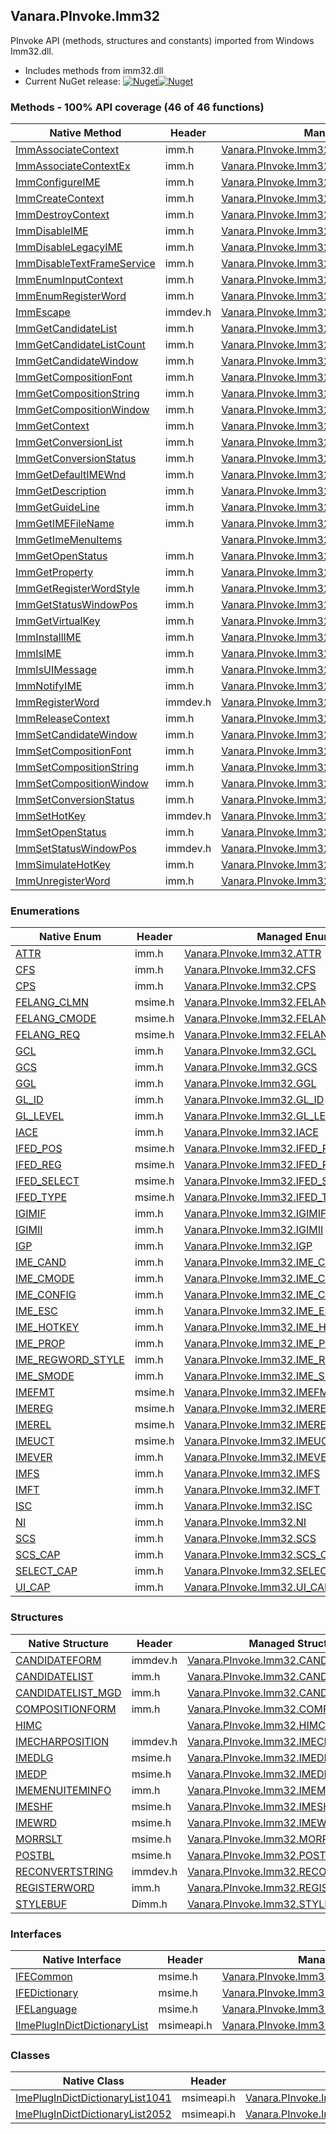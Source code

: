 ## Vanara.PInvoke.Imm32  
PInvoke API (methods, structures and constants) imported from Windows Imm32.dll.

- Includes methods from imm32.dll  
- Current NuGet release: [![Nuget](https://img.shields.io/nuget/v/Vanara.PInvoke.Imm32?logo=nuget&style=flat-square)![Nuget](https://img.shields.io/nuget/dt/Vanara.PInvoke.Imm32?label=%20&style=flat-square)](https://www.nuget.org/packages/Vanara.PInvoke.Imm32)  
### Methods - 100% API coverage (46 of 46 functions)  
Native Method | Header | Managed Method  
--- | --- | ---  
[ImmAssociateContext](https://www.google.com/search?num=5&q=ImmAssociateContext+site%3Alearn.microsoft.com) | imm.h | [Vanara.PInvoke.Imm32.ImmAssociateContext](https://github.com/dahall/Vanara/search?l=C%23&q=ImmAssociateContext)  
[ImmAssociateContextEx](https://www.google.com/search?num=5&q=ImmAssociateContextEx+site%3Alearn.microsoft.com) | imm.h | [Vanara.PInvoke.Imm32.ImmAssociateContextEx](https://github.com/dahall/Vanara/search?l=C%23&q=ImmAssociateContextEx)  
[ImmConfigureIME](https://www.google.com/search?num=5&q=ImmConfigureIMEA+site%3Alearn.microsoft.com) | imm.h | [Vanara.PInvoke.Imm32.ImmConfigureIME](https://github.com/dahall/Vanara/search?l=C%23&q=ImmConfigureIME)  
[ImmCreateContext](https://www.google.com/search?num=5&q=ImmCreateContext+site%3Alearn.microsoft.com) | imm.h | [Vanara.PInvoke.Imm32.ImmCreateContext](https://github.com/dahall/Vanara/search?l=C%23&q=ImmCreateContext)  
[ImmDestroyContext](https://www.google.com/search?num=5&q=ImmDestroyContext+site%3Alearn.microsoft.com) | imm.h | [Vanara.PInvoke.Imm32.ImmDestroyContext](https://github.com/dahall/Vanara/search?l=C%23&q=ImmDestroyContext)  
[ImmDisableIME](https://www.google.com/search?num=5&q=ImmDisableIME+site%3Alearn.microsoft.com) | imm.h | [Vanara.PInvoke.Imm32.ImmDisableIME](https://github.com/dahall/Vanara/search?l=C%23&q=ImmDisableIME)  
[ImmDisableLegacyIME](https://www.google.com/search?num=5&q=ImmDisableLegacyIME+site%3Alearn.microsoft.com) | imm.h | [Vanara.PInvoke.Imm32.ImmDisableLegacyIME](https://github.com/dahall/Vanara/search?l=C%23&q=ImmDisableLegacyIME)  
[ImmDisableTextFrameService](https://www.google.com/search?num=5&q=ImmDisableTextFrameService+site%3Alearn.microsoft.com) | imm.h | [Vanara.PInvoke.Imm32.ImmDisableTextFrameService](https://github.com/dahall/Vanara/search?l=C%23&q=ImmDisableTextFrameService)  
[ImmEnumInputContext](https://www.google.com/search?num=5&q=ImmEnumInputContext+site%3Alearn.microsoft.com) | imm.h | [Vanara.PInvoke.Imm32.ImmEnumInputContext](https://github.com/dahall/Vanara/search?l=C%23&q=ImmEnumInputContext)  
[ImmEnumRegisterWord](https://www.google.com/search?num=5&q=ImmEnumRegisterWordA+site%3Alearn.microsoft.com) | imm.h | [Vanara.PInvoke.Imm32.ImmEnumRegisterWord](https://github.com/dahall/Vanara/search?l=C%23&q=ImmEnumRegisterWord)  
[ImmEscape](https://www.google.com/search?num=5&q=ImmEscapeA+site%3Alearn.microsoft.com) | immdev.h | [Vanara.PInvoke.Imm32.ImmEscape](https://github.com/dahall/Vanara/search?l=C%23&q=ImmEscape)  
[ImmGetCandidateList](https://www.google.com/search?num=5&q=ImmGetCandidateListA+site%3Alearn.microsoft.com) | imm.h | [Vanara.PInvoke.Imm32.ImmGetCandidateList](https://github.com/dahall/Vanara/search?l=C%23&q=ImmGetCandidateList)  
[ImmGetCandidateListCount](https://www.google.com/search?num=5&q=ImmGetCandidateListCountA+site%3Alearn.microsoft.com) | imm.h | [Vanara.PInvoke.Imm32.ImmGetCandidateListCount](https://github.com/dahall/Vanara/search?l=C%23&q=ImmGetCandidateListCount)  
[ImmGetCandidateWindow](https://www.google.com/search?num=5&q=ImmGetCandidateWindow+site%3Alearn.microsoft.com) | imm.h | [Vanara.PInvoke.Imm32.ImmGetCandidateWindow](https://github.com/dahall/Vanara/search?l=C%23&q=ImmGetCandidateWindow)  
[ImmGetCompositionFont](https://www.google.com/search?num=5&q=ImmGetCompositionFontA+site%3Alearn.microsoft.com) | imm.h | [Vanara.PInvoke.Imm32.ImmGetCompositionFont](https://github.com/dahall/Vanara/search?l=C%23&q=ImmGetCompositionFont)  
[ImmGetCompositionString](https://www.google.com/search?num=5&q=ImmGetCompositionStringA+site%3Alearn.microsoft.com) | imm.h | [Vanara.PInvoke.Imm32.ImmGetCompositionString](https://github.com/dahall/Vanara/search?l=C%23&q=ImmGetCompositionString)  
[ImmGetCompositionWindow](https://www.google.com/search?num=5&q=ImmGetCompositionWindow+site%3Alearn.microsoft.com) | imm.h | [Vanara.PInvoke.Imm32.ImmGetCompositionWindow](https://github.com/dahall/Vanara/search?l=C%23&q=ImmGetCompositionWindow)  
[ImmGetContext](https://www.google.com/search?num=5&q=ImmGetContext+site%3Alearn.microsoft.com) | imm.h | [Vanara.PInvoke.Imm32.ImmGetContext](https://github.com/dahall/Vanara/search?l=C%23&q=ImmGetContext)  
[ImmGetConversionList](https://www.google.com/search?num=5&q=ImmGetConversionListA+site%3Alearn.microsoft.com) | imm.h | [Vanara.PInvoke.Imm32.ImmGetConversionList](https://github.com/dahall/Vanara/search?l=C%23&q=ImmGetConversionList)  
[ImmGetConversionStatus](https://www.google.com/search?num=5&q=ImmGetConversionStatus+site%3Alearn.microsoft.com) | imm.h | [Vanara.PInvoke.Imm32.ImmGetConversionStatus](https://github.com/dahall/Vanara/search?l=C%23&q=ImmGetConversionStatus)  
[ImmGetDefaultIMEWnd](https://www.google.com/search?num=5&q=ImmGetDefaultIMEWnd+site%3Alearn.microsoft.com) | imm.h | [Vanara.PInvoke.Imm32.ImmGetDefaultIMEWnd](https://github.com/dahall/Vanara/search?l=C%23&q=ImmGetDefaultIMEWnd)  
[ImmGetDescription](https://www.google.com/search?num=5&q=ImmGetDescriptionA+site%3Alearn.microsoft.com) | imm.h | [Vanara.PInvoke.Imm32.ImmGetDescription](https://github.com/dahall/Vanara/search?l=C%23&q=ImmGetDescription)  
[ImmGetGuideLine](https://www.google.com/search?num=5&q=ImmGetGuideLineA+site%3Alearn.microsoft.com) | imm.h | [Vanara.PInvoke.Imm32.ImmGetGuideLine](https://github.com/dahall/Vanara/search?l=C%23&q=ImmGetGuideLine)  
[ImmGetIMEFileName](https://www.google.com/search?num=5&q=ImmGetIMEFileNameA+site%3Alearn.microsoft.com) | imm.h | [Vanara.PInvoke.Imm32.ImmGetIMEFileName](https://github.com/dahall/Vanara/search?l=C%23&q=ImmGetIMEFileName)  
[ImmGetImeMenuItems](https://www.google.com/search?num=5&q=ImmGetImeMenuItemsA+site%3Alearn.microsoft.com) |  | [Vanara.PInvoke.Imm32.ImmGetImeMenuItems](https://github.com/dahall/Vanara/search?l=C%23&q=ImmGetImeMenuItems)  
[ImmGetOpenStatus](https://www.google.com/search?num=5&q=ImmGetOpenStatus+site%3Alearn.microsoft.com) | imm.h | [Vanara.PInvoke.Imm32.ImmGetOpenStatus](https://github.com/dahall/Vanara/search?l=C%23&q=ImmGetOpenStatus)  
[ImmGetProperty](https://www.google.com/search?num=5&q=ImmGetProperty+site%3Alearn.microsoft.com) | imm.h | [Vanara.PInvoke.Imm32.ImmGetProperty](https://github.com/dahall/Vanara/search?l=C%23&q=ImmGetProperty)  
[ImmGetRegisterWordStyle](https://www.google.com/search?num=5&q=ImmGetRegisterWordStyleA+site%3Alearn.microsoft.com) | imm.h | [Vanara.PInvoke.Imm32.ImmGetRegisterWordStyle](https://github.com/dahall/Vanara/search?l=C%23&q=ImmGetRegisterWordStyle)  
[ImmGetStatusWindowPos](https://www.google.com/search?num=5&q=ImmGetStatusWindowPos+site%3Alearn.microsoft.com) | imm.h | [Vanara.PInvoke.Imm32.ImmGetStatusWindowPos](https://github.com/dahall/Vanara/search?l=C%23&q=ImmGetStatusWindowPos)  
[ImmGetVirtualKey](https://www.google.com/search?num=5&q=ImmGetVirtualKey+site%3Alearn.microsoft.com) | imm.h | [Vanara.PInvoke.Imm32.ImmGetVirtualKey](https://github.com/dahall/Vanara/search?l=C%23&q=ImmGetVirtualKey)  
[ImmInstallIME](https://www.google.com/search?num=5&q=ImmInstallIMEA+site%3Alearn.microsoft.com) | imm.h | [Vanara.PInvoke.Imm32.ImmInstallIME](https://github.com/dahall/Vanara/search?l=C%23&q=ImmInstallIME)  
[ImmIsIME](https://www.google.com/search?num=5&q=ImmIsIME+site%3Alearn.microsoft.com) | imm.h | [Vanara.PInvoke.Imm32.ImmIsIME](https://github.com/dahall/Vanara/search?l=C%23&q=ImmIsIME)  
[ImmIsUIMessage](https://www.google.com/search?num=5&q=ImmIsUIMessageA+site%3Alearn.microsoft.com) | imm.h | [Vanara.PInvoke.Imm32.ImmIsUIMessage](https://github.com/dahall/Vanara/search?l=C%23&q=ImmIsUIMessage)  
[ImmNotifyIME](https://www.google.com/search?num=5&q=ImmNotifyIME+site%3Alearn.microsoft.com) | imm.h | [Vanara.PInvoke.Imm32.ImmNotifyIME](https://github.com/dahall/Vanara/search?l=C%23&q=ImmNotifyIME)  
[ImmRegisterWord](https://www.google.com/search?num=5&q=ImmRegisterWordA+site%3Alearn.microsoft.com) | immdev.h | [Vanara.PInvoke.Imm32.ImmRegisterWord](https://github.com/dahall/Vanara/search?l=C%23&q=ImmRegisterWord)  
[ImmReleaseContext](https://www.google.com/search?num=5&q=ImmReleaseContext+site%3Alearn.microsoft.com) | imm.h | [Vanara.PInvoke.Imm32.ImmReleaseContext](https://github.com/dahall/Vanara/search?l=C%23&q=ImmReleaseContext)  
[ImmSetCandidateWindow](https://www.google.com/search?num=5&q=ImmSetCandidateWindow+site%3Alearn.microsoft.com) | imm.h | [Vanara.PInvoke.Imm32.ImmSetCandidateWindow](https://github.com/dahall/Vanara/search?l=C%23&q=ImmSetCandidateWindow)  
[ImmSetCompositionFont](https://www.google.com/search?num=5&q=ImmSetCompositionFontA+site%3Alearn.microsoft.com) | imm.h | [Vanara.PInvoke.Imm32.ImmSetCompositionFont](https://github.com/dahall/Vanara/search?l=C%23&q=ImmSetCompositionFont)  
[ImmSetCompositionString](https://www.google.com/search?num=5&q=ImmSetCompositionStringA+site%3Alearn.microsoft.com) | imm.h | [Vanara.PInvoke.Imm32.ImmSetCompositionString](https://github.com/dahall/Vanara/search?l=C%23&q=ImmSetCompositionString)  
[ImmSetCompositionWindow](https://www.google.com/search?num=5&q=ImmSetCompositionWindow+site%3Alearn.microsoft.com) | imm.h | [Vanara.PInvoke.Imm32.ImmSetCompositionWindow](https://github.com/dahall/Vanara/search?l=C%23&q=ImmSetCompositionWindow)  
[ImmSetConversionStatus](https://www.google.com/search?num=5&q=ImmSetConversionStatus+site%3Alearn.microsoft.com) | imm.h | [Vanara.PInvoke.Imm32.ImmSetConversionStatus](https://github.com/dahall/Vanara/search?l=C%23&q=ImmSetConversionStatus)  
[ImmSetHotKey](https://www.google.com/search?num=5&q=ImmSetHotKey+site%3Alearn.microsoft.com) | immdev.h | [Vanara.PInvoke.Imm32.ImmSetHotKey](https://github.com/dahall/Vanara/search?l=C%23&q=ImmSetHotKey)  
[ImmSetOpenStatus](https://www.google.com/search?num=5&q=ImmSetOpenStatus+site%3Alearn.microsoft.com) | imm.h | [Vanara.PInvoke.Imm32.ImmSetOpenStatus](https://github.com/dahall/Vanara/search?l=C%23&q=ImmSetOpenStatus)  
[ImmSetStatusWindowPos](https://www.google.com/search?num=5&q=ImmSetStatusWindowPos+site%3Alearn.microsoft.com) | immdev.h | [Vanara.PInvoke.Imm32.ImmSetStatusWindowPos](https://github.com/dahall/Vanara/search?l=C%23&q=ImmSetStatusWindowPos)  
[ImmSimulateHotKey](https://www.google.com/search?num=5&q=ImmSimulateHotKey+site%3Alearn.microsoft.com) | imm.h | [Vanara.PInvoke.Imm32.ImmSimulateHotKey](https://github.com/dahall/Vanara/search?l=C%23&q=ImmSimulateHotKey)  
[ImmUnregisterWord](https://www.google.com/search?num=5&q=ImmUnregisterWordA+site%3Alearn.microsoft.com) | imm.h | [Vanara.PInvoke.Imm32.ImmUnregisterWord](https://github.com/dahall/Vanara/search?l=C%23&q=ImmUnregisterWord)  
### Enumerations  
Native Enum | Header | Managed Enum  
--- | --- | ---  
[ATTR](https://www.google.com/search?num=5&q=ATTR+site%3Alearn.microsoft.com) | imm.h | [Vanara.PInvoke.Imm32.ATTR](https://github.com/dahall/Vanara/search?l=C%23&q=ATTR)  
[CFS](https://www.google.com/search?num=5&q=CFS+site%3Alearn.microsoft.com) | imm.h | [Vanara.PInvoke.Imm32.CFS](https://github.com/dahall/Vanara/search?l=C%23&q=CFS)  
[CPS](https://www.google.com/search?num=5&q=CPS+site%3Alearn.microsoft.com) | imm.h | [Vanara.PInvoke.Imm32.CPS](https://github.com/dahall/Vanara/search?l=C%23&q=CPS)  
[FELANG_CLMN](https://www.google.com/search?num=5&q=FELANG_CLMN+site%3Alearn.microsoft.com) | msime.h | [Vanara.PInvoke.Imm32.FELANG_CLMN](https://github.com/dahall/Vanara/search?l=C%23&q=FELANG_CLMN)  
[FELANG_CMODE](https://www.google.com/search?num=5&q=FELANG_CMODE+site%3Alearn.microsoft.com) | msime.h | [Vanara.PInvoke.Imm32.FELANG_CMODE](https://github.com/dahall/Vanara/search?l=C%23&q=FELANG_CMODE)  
[FELANG_REQ](https://www.google.com/search?num=5&q=FELANG_REQ+site%3Alearn.microsoft.com) | msime.h | [Vanara.PInvoke.Imm32.FELANG_REQ](https://github.com/dahall/Vanara/search?l=C%23&q=FELANG_REQ)  
[GCL](https://www.google.com/search?num=5&q=GCL+site%3Alearn.microsoft.com) | imm.h | [Vanara.PInvoke.Imm32.GCL](https://github.com/dahall/Vanara/search?l=C%23&q=GCL)  
[GCS](https://www.google.com/search?num=5&q=GCS+site%3Alearn.microsoft.com) | imm.h | [Vanara.PInvoke.Imm32.GCS](https://github.com/dahall/Vanara/search?l=C%23&q=GCS)  
[GGL](https://www.google.com/search?num=5&q=GGL+site%3Alearn.microsoft.com) | imm.h | [Vanara.PInvoke.Imm32.GGL](https://github.com/dahall/Vanara/search?l=C%23&q=GGL)  
[GL_ID](https://www.google.com/search?num=5&q=GL_ID+site%3Alearn.microsoft.com) | imm.h | [Vanara.PInvoke.Imm32.GL_ID](https://github.com/dahall/Vanara/search?l=C%23&q=GL_ID)  
[GL_LEVEL](https://www.google.com/search?num=5&q=GL_LEVEL+site%3Alearn.microsoft.com) | imm.h | [Vanara.PInvoke.Imm32.GL_LEVEL](https://github.com/dahall/Vanara/search?l=C%23&q=GL_LEVEL)  
[IACE](https://www.google.com/search?num=5&q=IACE+site%3Alearn.microsoft.com) | imm.h | [Vanara.PInvoke.Imm32.IACE](https://github.com/dahall/Vanara/search?l=C%23&q=IACE)  
[IFED_POS](https://www.google.com/search?num=5&q=IFED_POS+site%3Alearn.microsoft.com) | msime.h | [Vanara.PInvoke.Imm32.IFED_POS](https://github.com/dahall/Vanara/search?l=C%23&q=IFED_POS)  
[IFED_REG](https://www.google.com/search?num=5&q=IFED_REG+site%3Alearn.microsoft.com) | msime.h | [Vanara.PInvoke.Imm32.IFED_REG](https://github.com/dahall/Vanara/search?l=C%23&q=IFED_REG)  
[IFED_SELECT](https://www.google.com/search?num=5&q=IFED_SELECT+site%3Alearn.microsoft.com) | msime.h | [Vanara.PInvoke.Imm32.IFED_SELECT](https://github.com/dahall/Vanara/search?l=C%23&q=IFED_SELECT)  
[IFED_TYPE](https://www.google.com/search?num=5&q=IFED_TYPE+site%3Alearn.microsoft.com) | msime.h | [Vanara.PInvoke.Imm32.IFED_TYPE](https://github.com/dahall/Vanara/search?l=C%23&q=IFED_TYPE)  
[IGIMIF](https://www.google.com/search?num=5&q=IGIMIF+site%3Alearn.microsoft.com) | imm.h | [Vanara.PInvoke.Imm32.IGIMIF](https://github.com/dahall/Vanara/search?l=C%23&q=IGIMIF)  
[IGIMII](https://www.google.com/search?num=5&q=IGIMII+site%3Alearn.microsoft.com) | imm.h | [Vanara.PInvoke.Imm32.IGIMII](https://github.com/dahall/Vanara/search?l=C%23&q=IGIMII)  
[IGP](https://www.google.com/search?num=5&q=IGP+site%3Alearn.microsoft.com) | imm.h | [Vanara.PInvoke.Imm32.IGP](https://github.com/dahall/Vanara/search?l=C%23&q=IGP)  
[IME_CAND](https://www.google.com/search?num=5&q=IME_CAND+site%3Alearn.microsoft.com) | imm.h | [Vanara.PInvoke.Imm32.IME_CAND](https://github.com/dahall/Vanara/search?l=C%23&q=IME_CAND)  
[IME_CMODE](https://www.google.com/search?num=5&q=IME_CMODE+site%3Alearn.microsoft.com) | imm.h | [Vanara.PInvoke.Imm32.IME_CMODE](https://github.com/dahall/Vanara/search?l=C%23&q=IME_CMODE)  
[IME_CONFIG](https://www.google.com/search?num=5&q=IME_CONFIG+site%3Alearn.microsoft.com) | imm.h | [Vanara.PInvoke.Imm32.IME_CONFIG](https://github.com/dahall/Vanara/search?l=C%23&q=IME_CONFIG)  
[IME_ESC](https://www.google.com/search?num=5&q=IME_ESC+site%3Alearn.microsoft.com) | imm.h | [Vanara.PInvoke.Imm32.IME_ESC](https://github.com/dahall/Vanara/search?l=C%23&q=IME_ESC)  
[IME_HOTKEY](https://www.google.com/search?num=5&q=IME_HOTKEY+site%3Alearn.microsoft.com) | imm.h | [Vanara.PInvoke.Imm32.IME_HOTKEY](https://github.com/dahall/Vanara/search?l=C%23&q=IME_HOTKEY)  
[IME_PROP](https://www.google.com/search?num=5&q=IME_PROP+site%3Alearn.microsoft.com) | imm.h | [Vanara.PInvoke.Imm32.IME_PROP](https://github.com/dahall/Vanara/search?l=C%23&q=IME_PROP)  
[IME_REGWORD_STYLE](https://www.google.com/search?num=5&q=IME_REGWORD_STYLE+site%3Alearn.microsoft.com) | imm.h | [Vanara.PInvoke.Imm32.IME_REGWORD_STYLE](https://github.com/dahall/Vanara/search?l=C%23&q=IME_REGWORD_STYLE)  
[IME_SMODE](https://www.google.com/search?num=5&q=IME_SMODE+site%3Alearn.microsoft.com) | imm.h | [Vanara.PInvoke.Imm32.IME_SMODE](https://github.com/dahall/Vanara/search?l=C%23&q=IME_SMODE)  
[IMEFMT](https://www.google.com/search?num=5&q=IMEFMT+site%3Alearn.microsoft.com) | msime.h | [Vanara.PInvoke.Imm32.IMEFMT](https://github.com/dahall/Vanara/search?l=C%23&q=IMEFMT)  
[IMEREG](https://www.google.com/search?num=5&q=IMEREG+site%3Alearn.microsoft.com) | msime.h | [Vanara.PInvoke.Imm32.IMEREG](https://github.com/dahall/Vanara/search?l=C%23&q=IMEREG)  
[IMEREL](https://www.google.com/search?num=5&q=IMEREL+site%3Alearn.microsoft.com) | msime.h | [Vanara.PInvoke.Imm32.IMEREL](https://github.com/dahall/Vanara/search?l=C%23&q=IMEREL)  
[IMEUCT](https://www.google.com/search?num=5&q=IMEUCT+site%3Alearn.microsoft.com) | msime.h | [Vanara.PInvoke.Imm32.IMEUCT](https://github.com/dahall/Vanara/search?l=C%23&q=IMEUCT)  
[IMEVER](https://www.google.com/search?num=5&q=IMEVER+site%3Alearn.microsoft.com) | imm.h | [Vanara.PInvoke.Imm32.IMEVER](https://github.com/dahall/Vanara/search?l=C%23&q=IMEVER)  
[IMFS](https://www.google.com/search?num=5&q=IMFS+site%3Alearn.microsoft.com) | imm.h | [Vanara.PInvoke.Imm32.IMFS](https://github.com/dahall/Vanara/search?l=C%23&q=IMFS)  
[IMFT](https://www.google.com/search?num=5&q=IMFT+site%3Alearn.microsoft.com) | imm.h | [Vanara.PInvoke.Imm32.IMFT](https://github.com/dahall/Vanara/search?l=C%23&q=IMFT)  
[ISC](https://www.google.com/search?num=5&q=ISC+site%3Alearn.microsoft.com) | imm.h | [Vanara.PInvoke.Imm32.ISC](https://github.com/dahall/Vanara/search?l=C%23&q=ISC)  
[NI](https://www.google.com/search?num=5&q=NI+site%3Alearn.microsoft.com) | imm.h | [Vanara.PInvoke.Imm32.NI](https://github.com/dahall/Vanara/search?l=C%23&q=NI)  
[SCS](https://www.google.com/search?num=5&q=SCS+site%3Alearn.microsoft.com) | imm.h | [Vanara.PInvoke.Imm32.SCS](https://github.com/dahall/Vanara/search?l=C%23&q=SCS)  
[SCS_CAP](https://www.google.com/search?num=5&q=SCS_CAP+site%3Alearn.microsoft.com) | imm.h | [Vanara.PInvoke.Imm32.SCS_CAP](https://github.com/dahall/Vanara/search?l=C%23&q=SCS_CAP)  
[SELECT_CAP](https://www.google.com/search?num=5&q=SELECT_CAP+site%3Alearn.microsoft.com) | imm.h | [Vanara.PInvoke.Imm32.SELECT_CAP](https://github.com/dahall/Vanara/search?l=C%23&q=SELECT_CAP)  
[UI_CAP](https://www.google.com/search?num=5&q=UI_CAP+site%3Alearn.microsoft.com) | imm.h | [Vanara.PInvoke.Imm32.UI_CAP](https://github.com/dahall/Vanara/search?l=C%23&q=UI_CAP)  
### Structures  
Native Structure | Header | Managed Structure  
--- | --- | ---  
[CANDIDATEFORM](https://www.google.com/search?num=5&q=CANDIDATEFORM+site%3Alearn.microsoft.com) | immdev.h | [Vanara.PInvoke.Imm32.CANDIDATEFORM](https://github.com/dahall/Vanara/search?l=C%23&q=CANDIDATEFORM)  
[CANDIDATELIST](https://www.google.com/search?num=5&q=CANDIDATELIST+site%3Alearn.microsoft.com) | imm.h | [Vanara.PInvoke.Imm32.CANDIDATELIST](https://github.com/dahall/Vanara/search?l=C%23&q=CANDIDATELIST)  
[CANDIDATELIST_MGD](https://www.google.com/search?num=5&q=CANDIDATELIST_MGD+site%3Alearn.microsoft.com) | imm.h | [Vanara.PInvoke.Imm32.CANDIDATELIST_MGD](https://github.com/dahall/Vanara/search?l=C%23&q=CANDIDATELIST_MGD)  
[COMPOSITIONFORM](https://www.google.com/search?num=5&q=COMPOSITIONFORM+site%3Alearn.microsoft.com) | imm.h | [Vanara.PInvoke.Imm32.COMPOSITIONFORM](https://github.com/dahall/Vanara/search?l=C%23&q=COMPOSITIONFORM)  
[HIMC](https://www.google.com/search?num=5&q=HIMC+site%3Alearn.microsoft.com) |  | [Vanara.PInvoke.Imm32.HIMC](https://github.com/dahall/Vanara/search?l=C%23&q=HIMC)  
[IMECHARPOSITION](https://www.google.com/search?num=5&q=IMECHARPOSITION+site%3Alearn.microsoft.com) | immdev.h | [Vanara.PInvoke.Imm32.IMECHARPOSITION](https://github.com/dahall/Vanara/search?l=C%23&q=IMECHARPOSITION)  
[IMEDLG](https://www.google.com/search?num=5&q=IMEDLG+site%3Alearn.microsoft.com) | msime.h | [Vanara.PInvoke.Imm32.IMEDLG](https://github.com/dahall/Vanara/search?l=C%23&q=IMEDLG)  
[IMEDP](https://www.google.com/search?num=5&q=IMEDP+site%3Alearn.microsoft.com) | msime.h | [Vanara.PInvoke.Imm32.IMEDP](https://github.com/dahall/Vanara/search?l=C%23&q=IMEDP)  
[IMEMENUITEMINFO](https://www.google.com/search?num=5&q=IMEMENUITEMINFO+site%3Alearn.microsoft.com) | imm.h | [Vanara.PInvoke.Imm32.IMEMENUITEMINFO](https://github.com/dahall/Vanara/search?l=C%23&q=IMEMENUITEMINFO)  
[IMESHF](https://www.google.com/search?num=5&q=IMESHF+site%3Alearn.microsoft.com) | msime.h | [Vanara.PInvoke.Imm32.IMESHF](https://github.com/dahall/Vanara/search?l=C%23&q=IMESHF)  
[IMEWRD](https://www.google.com/search?num=5&q=IMEWRD+site%3Alearn.microsoft.com) | msime.h | [Vanara.PInvoke.Imm32.IMEWRD](https://github.com/dahall/Vanara/search?l=C%23&q=IMEWRD)  
[MORRSLT](https://www.google.com/search?num=5&q=MORRSLT+site%3Alearn.microsoft.com) | msime.h | [Vanara.PInvoke.Imm32.MORRSLT](https://github.com/dahall/Vanara/search?l=C%23&q=MORRSLT)  
[POSTBL](https://www.google.com/search?num=5&q=POSTBL+site%3Alearn.microsoft.com) | msime.h | [Vanara.PInvoke.Imm32.POSTBL](https://github.com/dahall/Vanara/search?l=C%23&q=POSTBL)  
[RECONVERTSTRING](https://www.google.com/search?num=5&q=RECONVERTSTRING+site%3Alearn.microsoft.com) | immdev.h | [Vanara.PInvoke.Imm32.RECONVERTSTRING](https://github.com/dahall/Vanara/search?l=C%23&q=RECONVERTSTRING)  
[REGISTERWORD](https://www.google.com/search?num=5&q=REGISTERWORD+site%3Alearn.microsoft.com) | imm.h | [Vanara.PInvoke.Imm32.REGISTERWORD](https://github.com/dahall/Vanara/search?l=C%23&q=REGISTERWORD)  
[STYLEBUF](https://www.google.com/search?num=5&q=STYLEBUF+site%3Alearn.microsoft.com) | Dimm.h | [Vanara.PInvoke.Imm32.STYLEBUF](https://github.com/dahall/Vanara/search?l=C%23&q=STYLEBUF)  
### Interfaces  
Native Interface | Header | Managed Interface  
--- | --- | ---  
[IFECommon](https://www.google.com/search?num=5&q=IFECommon+site%3Alearn.microsoft.com) | msime.h | [Vanara.PInvoke.Imm32.IFECommon](https://github.com/dahall/Vanara/search?l=C%23&q=IFECommon)  
[IFEDictionary](https://www.google.com/search?num=5&q=IFEDictionary+site%3Alearn.microsoft.com) | msime.h | [Vanara.PInvoke.Imm32.IFEDictionary](https://github.com/dahall/Vanara/search?l=C%23&q=IFEDictionary)  
[IFELanguage](https://www.google.com/search?num=5&q=IFELanguage+site%3Alearn.microsoft.com) | msime.h | [Vanara.PInvoke.Imm32.IFELanguage](https://github.com/dahall/Vanara/search?l=C%23&q=IFELanguage)  
[IImePlugInDictDictionaryList](https://www.google.com/search?num=5&q=IImePlugInDictDictionaryList+site%3Alearn.microsoft.com) | msimeapi.h | [Vanara.PInvoke.Imm32.IImePlugInDictDictionaryList](https://github.com/dahall/Vanara/search?l=C%23&q=IImePlugInDictDictionaryList)  
### Classes  
Native Class | Header | Managed Class  
--- | --- | ---  
[ImePlugInDictDictionaryList1041](https://www.google.com/search?num=5&q=ImePlugInDictDictionaryList1041+site%3Alearn.microsoft.com) | msimeapi.h | [Vanara.PInvoke.Imm32.ImePlugInDictDictionaryList1041](https://github.com/dahall/Vanara/search?l=C%23&q=ImePlugInDictDictionaryList1041)  
[ImePlugInDictDictionaryList2052](https://www.google.com/search?num=5&q=ImePlugInDictDictionaryList2052+site%3Alearn.microsoft.com) | msimeapi.h | [Vanara.PInvoke.Imm32.ImePlugInDictDictionaryList2052](https://github.com/dahall/Vanara/search?l=C%23&q=ImePlugInDictDictionaryList2052)  

